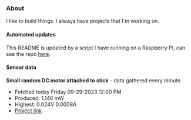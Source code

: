 ### About
I like to build things. I always have projects that I'm working on.

#### Automated updates
This README is updated by a script I have running on a Raspberry Pi, can see the repo [here](https://github.com/jdc-cunningham/raspi-git-repo-updater).

#### Sensor data


**Small random DC motor attached to stick** - data gathered every minute
- Fetched today Friday 09-29-2023 12:00 PM
- Produced: 1.146 mW
- Highest: 0.024V 0.0008A
- [Project link](https://github.com/jdc-cunningham/turbine-raspi)